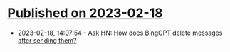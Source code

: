 # [Published on 2023-02-18](index.md)

* [2023-02-18, 14:07:54](https://news.ycombinator.com/item?id=34847025) - [Ask HN: How does BingGPT delete messages after sending them?](https://news.ycombinator.com/item?id=34847025)
